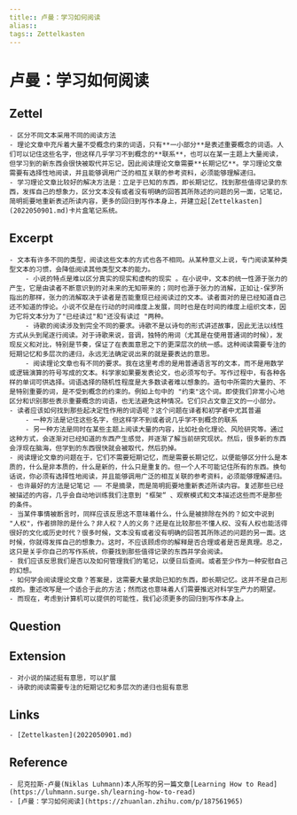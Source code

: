 ```yaml
---
title:: 卢曼：学习如何阅读
alias:: 
tags:: Zettelkasten
---
```


# 卢曼：学习如何阅读

## Zettel
	- 区分不同文本采用不同的阅读方法
	- 理论文章中充斥着大量不受概念约束的词语，只有**一小部分**是表述重要概念的词语。人们可以记住这些名字，但这样几乎学习不到概念的**联系**，也可以在某一主题上大量阅读，但学习到的新东西会很快被取代并忘记，因此阅读理论文章需要**长期记忆**。学习理论文章需要有选择性地阅读，并且能够调用广泛的相互关联的参考资料，必须能够理解递归。
	- 学习理论文章比较好的解决方法是：立足于已知的东西，即长期记忆，找到那些值得记录的东西，发挥自己的想象力，区分文本没有或者没有明确的回答其所陈述的问题的另一面，记笔记，简明扼要地重新表述所读内容，更多的回归到写作本身上，并建立起[Zettelkasten](2022050901.md)卡片盒笔记系统。

## Excerpt
	- 文本有许多不同的类型，阅读这些文本的方式也各不相同。从某种意义上说，专门阅读某种类型文本的习惯，会降低阅读其他类型文本的能力。
		- 小说的特点是难以区分真实的现实和虚构的现实 。在小说中，文本的统一性源于张力的产生，它是由读者不断意识到的对未来的无知带来的；同时也源于张力的消解，正如让-保罗所指出的那样，张力的消解取决于读者是否能重现已经阅读过的文本。读者面对的是已经知道自己还不知道的悖论。小说不仅是在行动的时间维度上发展，同时也是在时间的维度上组织文本，因为它将文本分为了"已经读过"和"还没有读过 "两种。
		- 诗歌的阅读涉及到完全不同的要求。诗歌不是以诗句的形式讲述故事，因此无法以线性方式从头到尾逐行阅读。对于诗歌来说，音调，独特的用词（尤其是在使用普通词的时候），发现反义和对比，特别是节奏，保证了在表面意思之下的更深层次的统一感。这种阅读需要专注的短期记忆和多层次的递归，永远无法确定说出来的就是要表达的意思。
		- 阅读理论文章也有不同的要求。我在这里考虑的是用普通语言写的文本，而不是用数学或逻辑演算的符号写成的文本。科学家如果要发表论文，也必须写句子。写作过程中，有各种各样的单词可供选择。词语选择的随机性程度是大多数读者难以想象的。造句中所需的大量的、不是特别重要的词，是不受到概念的约束的。例如上句中的 "约束"这个词。即使我们非常小心地区分和识别那些表示重要概念的词语，也无法避免这种情况。它们只占文章正文的一小部分。
	- 读者应该如何找到那些起决定性作用的词语呢？这个问题在译者和初学者中尤其普遍
		- 一种方法是记住这些名字，但这样学不到或者说几乎学不到概念的联系
		- 另一种方法是同时在某些主题上阅读大量的内容，比如社会化理论、风险研究等。通过这种方式，会逐渐对已经知道的东西产生感觉，并逐渐了解当前研究现状。然后，很多新的东西会浮现在脑海，但学到的东西很快就会被取代，然后扔掉。
	- 阅读理论文章的问题在于，它们不需要短期记忆，而是需要长期记忆，以便能够区分什么是本质的，什么是非本质的，什么是新的，什么只是重复的。但一个人不可能记住所有的东西。换句话说，你必须有选择性地阅读，并且能够调用广泛的相互关联的参考资料，必须能够理解递归。
	- 也许最好的方法是记笔记 —— 不是摘录，而是简明扼要地重新表述所读内容。复述那些已经被描述的内容，几乎会自动地训练我们注意到 "框架“ 、观察模式和文本描述这些而不是那些的条件。
	- 当某件事情被断言时，同样应该反思这不意味着什么，什么是被排除在外的？如文中说到 "人权"，作者排除的是什么？非人权？人的义务？还是在比较那些不懂人权、没有人权也能活得很好的文化或历史时代？很多时候，文本没有或者没有明确的回答其所陈述的问题的另一面。这时候，你就得发挥自己的想象力。这时，不应该顾虑你的解释是否合理或者是否是真理。总之，这只是关乎你自己的写作系统，你要找到那些值得记录的东西并学会阅读。
	- 我们应该反思我们是否以及如何管理我们的笔记，以便日后查阅。或者至少作为一种安慰自己的幻想。
	- 如何学会阅读理论文章？答案是，这需要大量求助已知的东西，即长期记忆。这并不是自己形成的。重述改写是一个适合于此的方法；然而这也意味着人们需要推迟对科学生产力的期望。
	- 而现在，考虑到计算机可以提供的可能性，我们必须更多的回归到写作本身上。
## Question
## Extension
	- 对小说的描述挺有意思，可以扩展
	- 诗歌的阅读需要专注的短期记忆和多层次的递归也挺有意思
## Links
	- [Zettelkasten](2022050901.md)
## Reference
	- 尼克拉斯-卢曼(Niklas Luhmann)本人所写的另一篇文章[Learning How to Read](https://luhmann.surge.sh/learning-how-to-read)
	- [卢曼：学习如何阅读](https://zhuanlan.zhihu.com/p/187561965)